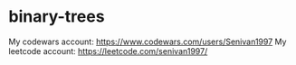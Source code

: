 # binary-trees

My codewars account: https://www.codewars.com/users/Senivan1997
My leetcode account: https://leetcode.com/senivan1997/